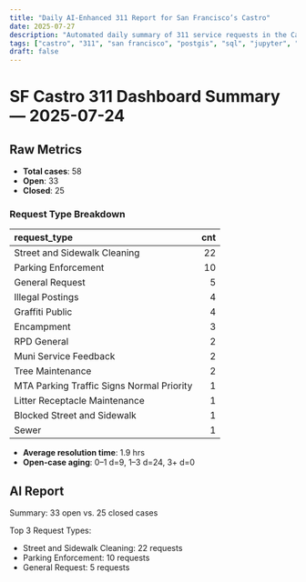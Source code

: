 ```yaml
---
title: "Daily AI-Enhanced 311 Report for San Francisco’s Castro"
date: 2025-07-27
description: "Automated daily summary of 311 service requests in the Castro neighborhood using Python, SQL, PostGIS and the smollm2:1.7b model via a local chat API."
tags: ["castro", "311", "san francisco", "postgis", "sql", "jupyter", "ai", "smollm2", "chat-api"]
draft: false
---
```


# SF Castro 311 Dashboard Summary — 2025-07-24

## Raw Metrics

- **Total cases**: 58
- **Open**:       33
- **Closed**:     25

### Request Type Breakdown

| request_type                              |   cnt |
|:------------------------------------------|------:|
| Street and Sidewalk Cleaning              |    22 |
| Parking Enforcement                       |    10 |
| General Request                           |     5 |
| Illegal Postings                          |     4 |
| Graffiti Public                           |     4 |
| Encampment                                |     3 |
| RPD General                               |     2 |
| Muni Service Feedback                     |     2 |
| Tree Maintenance                          |     2 |
| MTA Parking Traffic Signs Normal Priority |     1 |
| Litter Receptacle Maintenance             |     1 |
| Blocked Street and Sidewalk               |     1 |
| Sewer                                     |     1 |

- **Average resolution time**: 1.9 hrs
- **Open-case aging**:           0–1 d=9, 1–3 d=24, 3+ d=0

## AI Report

Summary: 33 open vs. 25 closed cases

Top 3 Request Types:
- Street and Sidewalk Cleaning: 22 requests
- Parking Enforcement: 10 requests
- General Request: 5 requests
